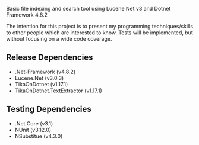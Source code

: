 
Basic file indexing and search tool using Lucene Net v3 and Dotnet Framework 4.8.2


The intention for this project is to present my programming techniques/skills to other people which are interested to know.
Tests will be implemented, but without focusing on a wide code coverage.




## Release Dependencies
- .Net-Framework (v4.8.2)
- Lucene.Net (v3.0.3)
- TikaOnDotnet (v1.17.1)
- TikaOnDotnet.TextExtractor (v1.17.1)

## Testing Dependencies
- .Net Core (v3.1)
- NUnit (v3.12.0)
- NSubstitue (v4.3.0)


